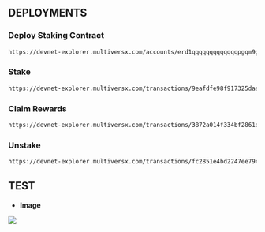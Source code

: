 ## DEPLOYMENTS

### **Deploy Staking Contract**

```bash
https://devnet-explorer.multiversx.com/accounts/erd1qqqqqqqqqqqqqpgqm9gnr9wa4pcwld2c3c0jhpfws905kwc222uqv5qkr7
```

### **Stake**

```bash
https://devnet-explorer.multiversx.com/transactions/9eafdfe98f917325daa58c600f753d1f906203b9652e5a5adc8b6c7d01e1b804
```

### **Claim Rewards**

```bash
https://devnet-explorer.multiversx.com/transactions/3872a014f334bf2861dd9147a24adc02fe25f947de05881edfa555693c9d2e98
```

### **Unstake**

```bash
https://devnet-explorer.multiversx.com/transactions/fc2851e4bd2247ee79c236016536230d282fcfb83d43042f8215f329f9c7d634
```

## **TEST**

- **Image**
    
<img src="https://gateway.pinata.cloud/ipfs/QmeE4E87kntxFqLJdHNsKvBr2PUvFptrFwRYkKh6u1MiNM">
